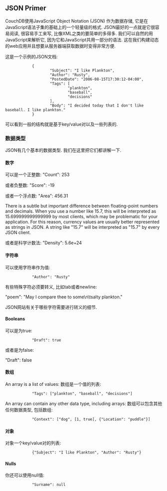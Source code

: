 ## JSON Primer ##

CouchDB使用JavaScript Object Notation (JSON) 作为数据存储, 它是在JavaScript语法子集的基础上的一个轻量级的格式. JSON最好的一点就是它很容易阅读, 很容易手工来写, 比像XML之类的要简单的多得多. 我们可以自然的用JavaScript来解析它, 因为它和JavaScript共用一部分的语法. 这在我们构建动态的web应用并且想要从服务器端获取数据时变得非常方便. 

这是一个示例的JSON文档:

				{
						"Subject": "I like Plankton",
						"Author": "Rusty",
						"PostedDate": "2006-08-15T17:30:12-04:00",
						"Tags": [
								"plankton",
								"baseball",
								"decisions"
						],
						"Body": "I decided today that I don't like baseball. I like plankton."
				}

可以看到一般的结构就是基于key/value对以及一些列表的.

### 数据类型 ###

JSON有几个基本的数据类型. 我们在这里把它们都讲解一下.

#### 数字 ####

可以是一个正整数: "Count": 253

或者负整数: "Score": -19

或者一个浮点数: "Area": 456.31

There is a subtle but important difference between floating-point numbers and decimals. When you use a number like 15.7, this will be interpreted as 15.699999999999999 by most clients, which may be problematic for your application. For this reason, currency values are usually better represented as strings in JSON. A string like "15.7" will be interpreted as "15.7" by every JSON client.

或者是科学计数法: "Density": 5.6e+24

#### 字符串 ####

可以使用字符串作为值:

				"Author": "Rusty"

有些特殊字符必须要转义, 比如tab或者newline:

"poem": "May I compare thee to some\n\tsalty plankton."

JSON网站有关于哪些字符需要进行转义的细节.

#### Booleans ####

可以是为true:

				"Draft": true

或者是为false:

"Draft": false

#### 数组 #### 

An array is a list of values:
数组是一个值的列表:

				"Tags": ["plankton", "baseball", "decisions"]

An array can contain any other data type, including arrays:
数组可以包含其他任何数据类型, 包括数组:

				"Context": ["dog", [1, true], {"Location": "puddle"}]

#### 对象 ####

对象一个key/value对的列表:

				{"Subject": "I like Plankton", "Author": "Rusty"}

#### Nulls ####

你还可以使用null值:

				"Surname": null

